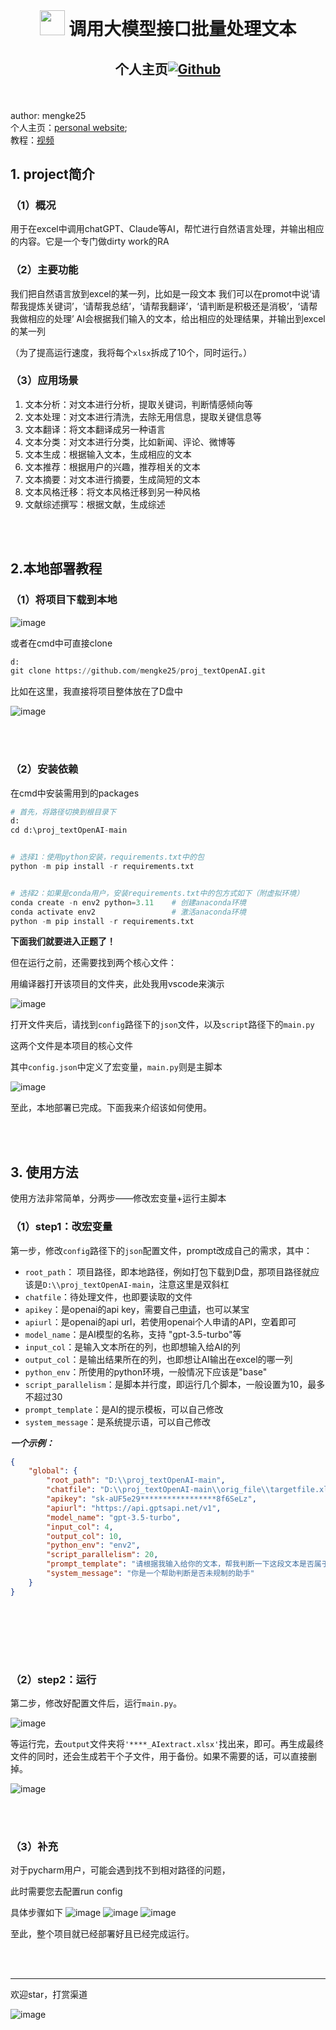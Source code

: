 <br>

<div align=center>
<h1 aligh="center">
<img src="docs/logo.png" width="40"> 调用大模型接口批量处理文本
</h1>
    
<h2 aligh="left">
    
个人主页[![Github][Github-image]][Github-url]

[Github-image]: https://img.shields.io/badge/github-12100E.svg?style=flat-square

[Github-url]: https://mengke25.github.io/xlsxAPI

</h2>


</div>
<br>




author:  mengke25 <br />
个人主页：[personal website](https://mengke25.github.io); <br />
教程：[视频](https://b23.tv/QQ54Vux)


## 1. project简介

### （1）概况

用于在excel中调用chatGPT、Claude等AI，帮忙进行自然语言处理，并输出相应的内容。它是一个专门做dirty work的RA

### （2）主要功能

我们把自然语言放到excel的某一列，比如是一段文本
我们可以在promot中说‘请帮我提炼关键词’，‘请帮我总结’，‘请帮我翻译’，‘请判断是积极还是消极’，‘请帮我做相应的处理’
AI会根据我们输入的文本，给出相应的处理结果，并输出到excel的某一列

（为了提高运行速度，我将每个`xlsx`拆成了10个，同时运行。）

### （3）应用场景

1. 文本分析：对文本进行分析，提取关键词，判断情感倾向等
2. 文本处理：对文本进行清洗，去除无用信息，提取关键信息等
3. 文本翻译：将文本翻译成另一种语言
4. 文本分类：对文本进行分类，比如新闻、评论、微博等
5. 文本生成：根据输入文本，生成相应的文本
6. 文本推荐：根据用户的兴趣，推荐相关的文本
7. 文本摘要：对文本进行摘要，生成简短的文本
8. 文本风格迁移：将文本风格迁移到另一种风格
9. 文献综述撰写：根据文献，生成综述

<br /> <br />



## 2.本地部署教程

### （1）将项目下载到本地

![image](https://github.com/mengke25/proj_textOpenAI/blob/main/orig_file/s1.png)

或者在cmd中可直接clone

```python
d:
git clone https://github.com/mengke25/proj_textOpenAI.git
```

比如在这里，我直接将项目整体放在了D盘中

![image](https://github.com/mengke25/proj_textOpenAI/blob/main/orig_file/s2.png)

<br /> <br />

### （2）安装依赖

在cmd中安装需用到的packages

```python
# 首先，将路径切换到根目录下
d: 
cd d:\proj_textOpenAI-main


# 选择1：使用python安装，requirements.txt中的包
python -m pip install -r requirements.txt


# 选择2：如果是conda用户，安装requirements.txt中的包方式如下（附虚拟环境）
conda create -n env2 python=3.11    # 创建anaconda环境
conda activate env2                 # 激活anaconda环境
python -m pip install -r requirements.txt
```

**下面我们就要进入正题了！**

但在运行之前，还需要找到两个核心文件：

用编译器打开该项目的文件夹，此处我用vscode来演示

![image](https://github.com/mengke25/proj_textOpenAI/blob/main/orig_file/s3.png)

打开文件夹后，请找到`config`路径下的`json`文件，以及`script`路径下的`main.py`

这两个文件是本项目的核心文件

其中`config.json`中定义了宏变量，`main.py`则是主脚本

![image](https://github.com/mengke25/proj_textOpenAI/blob/main/orig_file/s4.png)

至此，本地部署已完成。下面我来介绍该如何使用。

<br /> <br />

## 3. 使用方法

使用方法非常简单，分两步——修改宏变量+运行主脚本

### （1）step1：改宏变量

第一步，修改`config`路径下的`json`配置文件，prompt改成自己的需求，其中：   

* `root_path`： 项目路径，即本地路径，例如打包下载到D盘，那项目路径就应该是`D:\\proj_textOpenAI-main`，注意这里是双斜杠
* `chatfile`：待处理文件，也即要读取的文件
* `apikey`：是openai的api key，需要自己[申请](https://platform.openai.com/api-keys)，也可以某宝
* `apiurl`：是openai的api url，若使用openai个人申请的API，空着即可
* `model_name`：是AI模型的名称，支持 "gpt-3.5-turbo"等
* `input_col`：是输入文本所在的列，也即想输入给AI的列
* `output_col`：是输出结果所在的列，也即想让AI输出在excel的哪一列
* `python_env`：所使用的python环境，一般情况下应该是"base"
* `script_parallelism`：是脚本并行度，即运行几个脚本，一般设置为10，最多不超过30
* `prompt_template`：是AI的提示模板，可以自己修改
* `system_message`：是系统提示语，可以自己修改

***一个示例：***

```json
{
    "global": {
        "root_path": "D:\\proj_textOpenAI-main",
        "chatfile": "D:\\proj_textOpenAI-main\\orig_file\\targetfile.xlsx", 
        "apikey": "sk-aUF5e29*****************8f6SeLz",
        "apiurl": "https://api.gptsapi.net/v1",
        "model_name": "gpt-3.5-turbo",
        "input_col": 4,
        "output_col": 10,
        "python_env": "env2", 
        "script_parallelism": 20, 
        "prompt_template": "请根据我输入给你的文本，帮我判断一下这段文本是否属于abc。",
        "system_message": "你是一个帮助判断是否未规制的助手"
    }
}
```

<br /> <br />

<br /> <br />

### （2）step2：运行

第二步，修改好配置文件后，运行`main.py`。

![image](https://github.com/mengke25/proj_textOpenAI/blob/main/orig_file/s5.png)

等运行完，去`output`文件夹将`'****_AIextract.xlsx'`找出来，即可。再生成最终文件的同时，还会生成若干个子文件，用于备份。如果不需要的话，可以直接删掉。

![image](https://github.com/mengke25/proj_textOpenAI/blob/main/orig_file/s6.png)

<br /> <br />

### （3）补充

对于pycharm用户，可能会遇到找不到相对路径的问题，

此时需要您去配置run config

具体步骤如下
![image](https://github.com/mengke25/proj_textOpenAI/blob/main/orig_file/s7.png)
![image](https://github.com/mengke25/proj_textOpenAI/blob/main/orig_file/s8.png)
![image](https://github.com/mengke25/proj_textOpenAI/blob/main/orig_file/s9.png)

至此，整个项目就已经部署好且已经完成运行。


<br /> <br />

--------------------------



欢迎star，打赏渠道

![image](https://github.com/mengke25/mengke25.github.io/blob/main/images/dashang.png)







